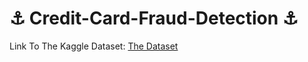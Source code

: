 # ⚓ Credit-Card-Fraud-Detection ⚓

Link To The Kaggle Dataset: <a href="https://www.kaggle.com/datasets/mlg-ulb/creditcardfraud">The Dataset</a>
